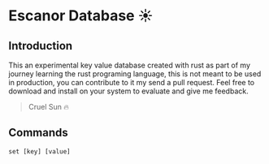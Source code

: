 # Escanor Database  ☀️

## Introduction

This an experimental key value database created with rust as part of my journey learning the rust programing language,
this is not meant to be used in production, you can contribute to it my send a pull request. Feel free to download and
install on your system to evaluate and give me feedback.

> Cruel Sun 🔥 

## Commands

```redis
set [key] [value]
```